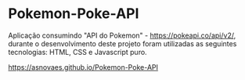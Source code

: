 # Pokemon-Poke-API
Aplicação consumindo "API do Pokemon" - https://pokeapi.co/api/v2/, durante o desenvolvimento deste projeto foram utilizadas as seguintes tecnologias: HTML, CSS e Javascript puro.

https://asnovaes.github.io/Pokemon-Poke-API
